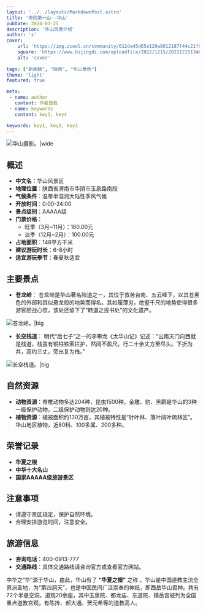 ```yaml
---
layout: '../../layouts/MarkdownPost.astro'
title: '奇险第一山--华山'
pubDate: 2024-03-25
description: '华山风景介绍'
author: 's'
cover:
    url: 'https://img.zcool.cn/community/012da45d65e129a8012187f44c21f9.jpg@1280w_1l_2o_100sh.jpg'
    square: 'https://www.bijingdi.com/uploadfile/2022/1215/20221215134852525.jpeg'
    alt: 'cover'
    
tags: ["新闻稿", "陕西", "华山景色"] 
theme: 'light'
featured: true

meta:
 - name: author
   content: 作者是我
 - name: keywords
   content: key3, key4

keywords: key1, key2, key3
---
```

![华山摄影。|wide](https://img.zcool.cn/community/01cd865bc8a8bda8012099c8a86a2c.jpg@2o.jpg)
## 概述
- **中文名**：华山风景区
- **地理位置**：陕西省渭南市华阴市玉泉路南段
- **气候条件**：温带半湿润大陆性季风气候
- **开放时间**：0:00-24:00
- **景点级别**：AAAAA级
- **门票价格**：
  - 旺季（3月~11月）：160.00元
  - 淡季（12月~2月）：100.00元
- **占地面积**：148平方千米
- **建议游玩时长**：6-8小时
- **适宜游玩季节**：春夏秋适宜

## 主要景点

- **苍龙岭**：
苍龙岭是华山著名险道之一，其位于救苦台南、五云峰下，以其苍黑色的外部和其似悬龙般的地势而得名。其如履薄刃，绝壑千尺的地势使得很多游客胆战心惊，该处还留下了“韩退之投书处”的文化遗产。

![苍龙岭。|big](https://youimg1.c-ctrip.com/target/10020y000000lz2hoE820.jpg)

- **长空栈道**：
明代“后七子”之一的李攀龙《太华山记》记述：“出南天门向西就是栈道，栈虽有铜柱铁索拦护，然阔不盈尺。行二十余丈方至尽头。下折为井，高约三丈，旁出复为栈。”

![长空栈道。|big](https://youimg1.c-ctrip.com/target/100e0d0000006vxz50E88.jpg)

## 自然资源

- **动物资源**：脊椎动物多达204种，昆虫1500种。金雕、豹、黑鹳是华山的3种一级保护动物，二级保护动物则达20种。
- **植物资源**：植被面积约130万亩，其植被特性是“针叶林、落叶阔叶疏林区”。华山地区植物，近80科、100多属、200多种。

## 荣誉记录

- **华夏之根**
- **中华十大名山**
- **国家AAAAA级旅游景区**

## 注意事项

- 请遵守景区规定，保护自然环境。
- 合理安排游览时间，注意安全。

## 旅游信息

- **咨询电话**：400-0913-777
- **交通路线**：具体交通路线请咨询官方或查看官方网站。

中华之“华”源于华山，由此，华山有了
**“华夏之根”**
之称 。华山是中国道教主流全真派圣地，为“第四洞天”，也是中国民间广泛崇奉的神祇，即西岳华山君神。共有72个半悬空洞，道观20余座，其中玉泉院、都龙庙、东道院、镇岳宫被列为全国重点道教宫观，有陈抟、郝大通、贺元希等的道教高人。

